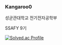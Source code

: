 ### Kangaroo0

성균관대학교 전기전자공학부
   
SSAFY 9기


[![Solved.ac Profile](http://mazassumnida.wtf/api/v2/generate_badge?boj=ljw4287)](https://solved.ac/ljw4287/)

<!--
**kangaroo0/kangaroo0** is a ✨ _special_ ✨ repository because its `README.md` (this file) appears on your GitHub profile.

Here are some ideas to get you started:

- 🔭 I’m currently working on ...
- 🌱 I’m currently learning ...
- 👯 I’m looking to collaborate on ...
- 🤔 I’m looking for help with ...
- 💬 Ask me about ...
- 📫 How to reach me: ...
- 😄 Pronouns: ...
- ⚡ Fun fact: ...
-->
